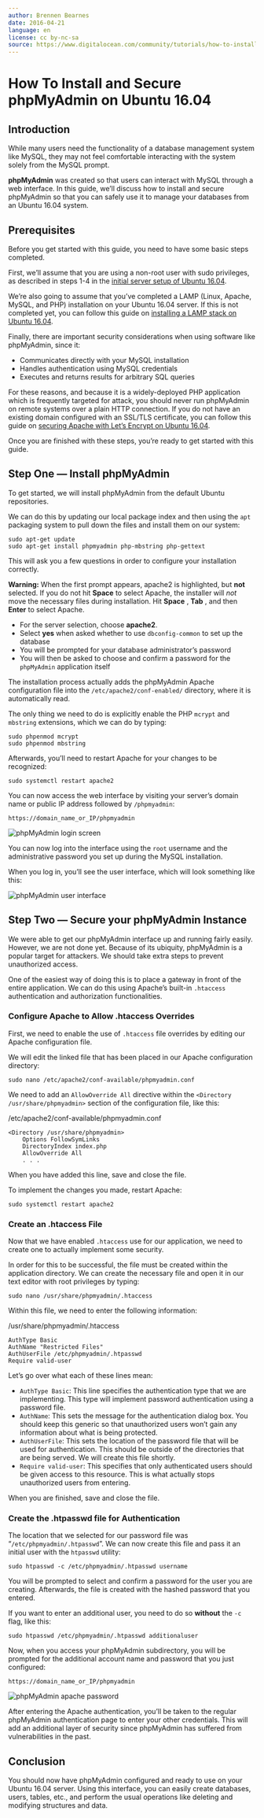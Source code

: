 ```yaml
---
author: Brennen Bearnes
date: 2016-04-21
language: en
license: cc by-nc-sa
source: https://www.digitalocean.com/community/tutorials/how-to-install-and-secure-phpmyadmin-on-ubuntu-16-04
---
```


# How To Install and Secure phpMyAdmin on Ubuntu 16.04

## Introduction

While many users need the functionality of a database management system like MySQL, they may not feel comfortable interacting with the system solely from the MySQL prompt.

**phpMyAdmin** was created so that users can interact with MySQL through a web interface. In this guide, we’ll discuss how to install and secure phpMyAdmin so that you can safely use it to manage your databases from an Ubuntu 16.04 system.

## Prerequisites

Before you get started with this guide, you need to have some basic steps completed.

First, we’ll assume that you are using a non-root user with sudo privileges, as described in steps 1-4 in the [initial server setup of Ubuntu 16.04](https://digitalocean.com/community/articles/initial-server-setup-with-ubuntu-16-04).

We’re also going to assume that you’ve completed a LAMP (Linux, Apache, MySQL, and PHP) installation on your Ubuntu 16.04 server. If this is not completed yet, you can follow this guide on [installing a LAMP stack on Ubuntu 16.04](https://digitalocean.com/community/articles/how-to-install-linux-apache-mysql-php-lamp-stack-on-ubuntu-16-04).

Finally, there are important security considerations when using software like phpMyAdmin, since it:

- Communicates directly with your MySQL installation
- Handles authentication using MySQL credentials
- Executes and returns results for arbitrary SQL queries

For these reasons, and because it is a widely-deployed PHP application which is frequently targeted for attack, you should never run phpMyAdmin on remote systems over a plain HTTP connection. If you do not have an existing domain configured with an SSL/TLS certificate, you can follow this guide on [securing Apache with Let’s Encrypt on Ubuntu 16.04](how-to-secure-apache-with-let-s-encrypt-on-ubuntu-16-04).

Once you are finished with these steps, you’re ready to get started with this guide.

## Step One — Install phpMyAdmin

To get started, we will install phpMyAdmin from the default Ubuntu repositories.

We can do this by updating our local package index and then using the `apt` packaging system to pull down the files and install them on our system:

    sudo apt-get update
    sudo apt-get install phpmyadmin php-mbstring php-gettext

This will ask you a few questions in order to configure your installation correctly.

**Warning:** When the first prompt appears, apache2 is highlighted, but **not** selected. If you do not hit **Space** to select Apache, the installer will _not_ move the necessary files during installation. Hit **Space** , **Tab** , and then **Enter** to select Apache.

- For the server selection, choose **apache2**.
- Select **yes** when asked whether to use `dbconfig-common` to set up the database
- You will be prompted for your database administrator’s password
- You will then be asked to choose and confirm a password for the `phpMyAdmin` application itself

The installation process actually adds the phpMyAdmin Apache configuration file into the `/etc/apache2/conf-enabled/` directory, where it is automatically read.

The only thing we need to do is explicitly enable the PHP `mcrypt` and `mbstring` extensions, which we can do by typing:

    sudo phpenmod mcrypt
    sudo phpenmod mbstring

Afterwards, you’ll need to restart Apache for your changes to be recognized:

    sudo systemctl restart apache2

You can now access the web interface by visiting your server’s domain name or public IP address followed by `/phpmyadmin`:

    https://domain_name_or_IP/phpmyadmin

![phpMyAdmin login screen](https://raw.githubusercontent.com/opendocs-md/do-tutorials-images/master/img/phpmyadmin_1604/small_login_screen.png)

You can now log into the interface using the `root` username and the administrative password you set up during the MySQL installation.

When you log in, you’ll see the user interface, which will look something like this:

![phpMyAdmin user interface](https://raw.githubusercontent.com/opendocs-md/do-tutorials-images/master/img/phpmyadmin_1604/small_user_interface.png)

## Step Two — Secure your phpMyAdmin Instance

We were able to get our phpMyAdmin interface up and running fairly easily. However, we are not done yet. Because of its ubiquity, phpMyAdmin is a popular target for attackers. We should take extra steps to prevent unauthorized access.

One of the easiest way of doing this is to place a gateway in front of the entire application. We can do this using Apache’s built-in `.htaccess` authentication and authorization functionalities.

### Configure Apache to Allow .htaccess Overrides

First, we need to enable the use of `.htaccess` file overrides by editing our Apache configuration file.

We will edit the linked file that has been placed in our Apache configuration directory:

    sudo nano /etc/apache2/conf-available/phpmyadmin.conf

We need to add an `AllowOverride All` directive within the `<Directory /usr/share/phpmyadmin>` section of the configuration file, like this:

/etc/apache2/conf-available/phpmyadmin.conf

    <Directory /usr/share/phpmyadmin>
        Options FollowSymLinks
        DirectoryIndex index.php
        AllowOverride All
        . . .

When you have added this line, save and close the file.

To implement the changes you made, restart Apache:

    sudo systemctl restart apache2

### Create an .htaccess File

Now that we have enabled `.htaccess` use for our application, we need to create one to actually implement some security.

In order for this to be successful, the file must be created within the application directory. We can create the necessary file and open it in our text editor with root privileges by typing:

    sudo nano /usr/share/phpmyadmin/.htaccess

Within this file, we need to enter the following information:

/usr/share/phpmyadmin/.htaccess

    AuthType Basic
    AuthName "Restricted Files"
    AuthUserFile /etc/phpmyadmin/.htpasswd
    Require valid-user

Let’s go over what each of these lines mean:

- `AuthType Basic`: This line specifies the authentication type that we are implementing. This type will implement password authentication using a password file.
- `AuthName`: This sets the message for the authentication dialog box. You should keep this generic so that unauthorized users won’t gain any information about what is being protected.
- `AuthUserFile`: This sets the location of the password file that will be used for authentication. This should be outside of the directories that are being served. We will create this file shortly.
- `Require valid-user`: This specifies that only authenticated users should be given access to this resource. This is what actually stops unauthorized users from entering.

When you are finished, save and close the file.

### Create the .htpasswd file for Authentication

The location that we selected for our password file was “`/etc/phpmyadmin/.htpasswd`”. We can now create this file and pass it an initial user with the `htpasswd` utility:

    sudo htpasswd -c /etc/phpmyadmin/.htpasswd username

You will be prompted to select and confirm a password for the user you are creating. Afterwards, the file is created with the hashed password that you entered.

If you want to enter an additional user, you need to do so **without** the `-c` flag, like this:

    sudo htpasswd /etc/phpmyadmin/.htpasswd additionaluser

Now, when you access your phpMyAdmin subdirectory, you will be prompted for the additional account name and password that you just configured:

    https://domain_name_or_IP/phpmyadmin

![phpMyAdmin apache password](https://raw.githubusercontent.com/opendocs-md/do-tutorials-images/master/img/phpmyadmin_1404/apache_auth.png)

After entering the Apache authentication, you’ll be taken to the regular phpMyAdmin authentication page to enter your other credentials. This will add an additional layer of security since phpMyAdmin has suffered from vulnerabilities in the past.

## Conclusion

You should now have phpMyAdmin configured and ready to use on your Ubuntu 16.04 server. Using this interface, you can easily create databases, users, tables, etc., and perform the usual operations like deleting and modifying structures and data.
